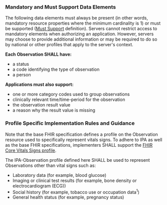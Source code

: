 
### Mandatory and Must Support Data Elements


<!-- Boilerplate -->
The following data elements must always be present (in other words, mandatory resource properties where the minimum cardinality is 1) or must be supported ([Must Support](conformance.html#must-support-and-obligations) definition). Servers cannot restrict access to mandatory elements when authorizing an application. However, servers may choose to provide additional information or may be required to do so by national or other profiles that apply to the server's context.


**Each Observation SHALL have:**
* a status
* a code identifying the type of observation
* a person
 
**Applications must also support:**
* one or more category codes used to group observations
* clinically relevant time/time-period for the observation
* the observation result value
* a reason why the result value is missing

<!-- (only if present) -->
### Profile Specific Implementation Rules and Guidance

<!-- include content or add inline -->

Note that the base FHIR specification defines a profile on the Observation resource used to specifically represent vitals signs. To adhere to IPA as well as the base FHIR specifications, implementers SHALL support the [FHIR Core Vitals Signs profile](http://hl7.org/fhir/us/core/2017Jan/StructureDefinition-us-core-vitalsigns.html). 

The IPA-Observation profile defined here SHALL be used to represent Observations other than vital signs such as:


- Laboratory data (for example, blood glucose)
- Imaging or clinical test results (for example, bone density or electrocardiogram (ECG))
- Social history (for example, tobacco use or occupation data<sup>1</sup>)
- General health status (for example, pregnancy status)


<!-- (and only if present) -->
<!-- ### Example Usage Scenarios -->

<!-- include content or add inline -->


